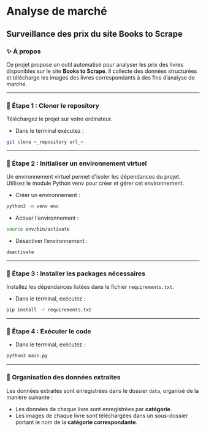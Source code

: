 # Analyse de marché

## Surveillance des prix du site **Books to Scrape**

### ✨ À propos

Ce projet propose un outil automatisé pour analyser les prix des livres disponibles sur le site **Books to Scrape**. Il collecte des données structurées et télécharge les images des livres correspondants à des fins d’analyse de marché.

---

### 📌 Étape 1 : Cloner le repository

Téléchargez le projet sur votre ordinateur.

- Dans le terminal exécutez :

```bash
git clone <_repository url_>
```

---

### 📌 Étape 2 : Initialiser un environnement virtuel

Un environnement virtuel permet d'isoler les dépendances du projet.
Utilisez le module Python venv pour créer et gérer cet environnement.

- Créer un environnement :

```bash
python3 -m venv env
```

- Activer l'environnement :

```bash
source env/bin/activate
```

- Désactiver l’environnement :

```bash
deactivate
```

---

### 📌 Étape 3 : Installer les packages nécessaires

Installez les dépendances listées dans le fichier `requirements.txt`.

- Dans le terminal, exécutez :

```bash
pip install -r requirements.txt
```

---

### 📌 Étape 4 : Exécuter le code

- Dans le terminal, exécutez :

```bash
python3 main.py
```

---

### 📁 Organisation des données extraites

Les données extraites sont enregistrées dans le dossier `data`, organisé de la manière suivante :

- Les données de chaque livre sont enregistrées par **catégorie**.
- Les images de chaque livre sont téléchargées dans un sous-dossier portant le nom de la **catégorie correspondante**.
